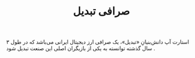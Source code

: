 ﻿---
layout: post
title: صرافی تبدیل
name_en: tabdeal
company_slug: tabdeal
logo: 
cover: 
company_count:
founded:
location: ""
total_review: 
total_interview: 
salary_avg: 
salary_min: 
salary_max: 
rate: 
view_count: 
industry: مالی و اعتباری
city: تهران, تهران
size_en: S
size: 51-200 نفر
site: https://tabdeal.org/
---

استارت آپ دانش‌بنیانِ «تبدیل»، یک صرافی ارز دیجیتال ایرانی می‌باشد که در طول ۳ سال گذشته توانسته به یکی از بازیگران اصلی این صنعت تبدیل شود .